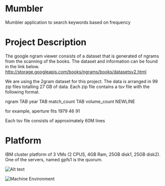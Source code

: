 # Mumbler
Mumbler application to search keywords based on frequency

# Project Description
The google ngram viewer consists of a dataset that is generated of ngrams from the scanning of the books. The dataset and information can be found in the link below. 
http://storage.googleapis.com/books/ngrams/books/datasetsv2.html

We are using the 2gram dataset for this project. The data is arranged in 99 zip files totalling 27 GB of data. Each zip file contains a tsv file with the following format. 

ngram TAB year TAB match_count TAB volume_count NEWLINE

for example, 
aperture fits 1979  46  91

Each tsv file consists of approximately 60M lines

# Platform

IBM cluster platform of 3 VMs (2 CPUS, 4GB Ram, 25GB disk1, 25GB disk2). One of the servers, named gpfs1 is the quorum. 

![Alt text](./machine_environment.png?raw=true "Machine Environment")

![Machine Environment](machine_environment.png) 


